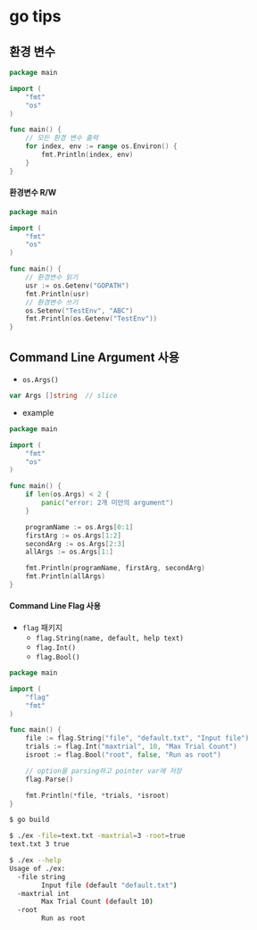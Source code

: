 # go tips

## 환경 변수
```go
package main

import (
	"fmt"
	"os"
)

func main() {
	// 모든 환경 변수 출력
	for index, env := range os.Environ() {
		fmt.Println(index, env)
	}
}
```

#### 환경변수 R/W
```go
package main

import (
	"fmt"
	"os"
)

func main() {
	// 환경변수 읽기
	usr := os.Getenv("GOPATH")
	fmt.Println(usr)
	// 환경변수 쓰기
	os.Setenv("TestEnv", "ABC")
	fmt.Println(os.Getenv("TestEnv"))
}
```

## Command Line Argument 사용
* `os.Args()`

```go
var Args []string  // slice
```

* example
```go
package main

import (
	"fmt"
	"os"
)

func main() {
	if len(os.Args) < 2 {
		panic("error: 2개 미만의 argument")
	}

	programName := os.Args[0:1]
	firstArg := os.Args[1:2]
	secondArg := os.Args[2:3]
	allArgs := os.Args[1:]

	fmt.Println(programName, firstArg, secondArg)
	fmt.Println(allArgs)
}
```

#### Command Line Flag 사용
* `flag` 패키지
   * `flag.String(name, default, help text)`
   * `flag.Int()`
   * `flag.Bool()`

```go
package main

import (
	"flag"
	"fmt"
)

func main() {
	file := flag.String("file", "default.txt", "Input file")
	trials := flag.Int("maxtrial", 10, "Max Trial Count")
	isroot := flag.Bool("root", false, "Run as root")

	// option을 parsing하고 pointer var에 저장
	flag.Parse()

	fmt.Println(*file, *trials, *isroot)
}
```

```sh
$ go build

$ ./ex -file=text.txt -maxtrial=3 -root=true
text.txt 3 true

$ ./ex --help
Usage of ./ex:
  -file string
        Input file (default "default.txt")
  -maxtrial int
        Max Trial Count (default 10)
  -root
        Run as root
```

